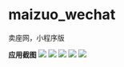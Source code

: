 # maizuo_wechat
卖座网，小程序版

**应用截图**
![](http://test-10019075.file.myqcloud.com/WechatIMG74.jpeg)
![](http://test-10019075.file.myqcloud.com/WechatIMG75.jpeg)
![](http://test-10019075.file.myqcloud.com/WechatIMG73.jpeg)
![](http://test-10019075.file.myqcloud.com/WechatIMG77.jpeg)
![](http://test-10019075.file.myqcloud.com/WechatIMG76.jpeg)




